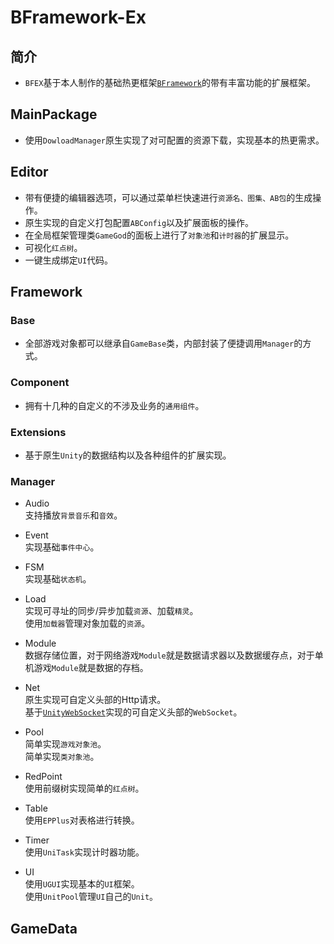 # BFramework-Ex
## 简介
+ `BFEX`基于本人制作的基础热更框架<a href='https://github.com/ToxicStar8/BFramework'>`BFramework`</a>的带有丰富功能的扩展框架。

## MainPackage
+ 使用`DowloadManager`原生实现了对可配置的资源下载，实现基本的热更需求。

## Editor
+ 带有便捷的编辑器选项，可以通过菜单栏快速进行`资源名、图集、AB包`的生成操作。
+ 原生实现的自定义打包配置`ABConfig`以及扩展面板的操作。
+ 在全局框架管理类`GameGod`的面板上进行了`对象池`和`计时器`的扩展显示。
+ 可视化`红点树`。
+ 一键生成绑定`UI`代码。

## Framework
### Base
+ 全部游戏对象都可以继承自`GameBase`类，内部封装了便捷调用`Manager`的方式。

### Component
+ 拥有十几种的自定义的不涉及业务的`通用组件`。

### Extensions
+ 基于原生`Unity`的数据结构以及各种组件的扩展实现。

### Manager
+ Audio</br>
支持播放`背景音乐`和`音效`。

+ Event</br>
实现基础`事件中心`。

+ FSM</br>
实现基础`状态机`。

+ Load</br>
实现可寻址的同步/异步加载`资源`、加载`精灵`。</br>
使用`加载器`管理对象加载的`资源`。

+ Module</br>
数据存储位置，对于网络游戏`Module`就是数据请求器以及数据缓存点，对于单机游戏`Module`就是数据的存档。

+ Net</br>
原生实现可自定义头部的Http请求。</br>
基于<a href='https://github.com/psygames/UnityWebSocket'>`UnityWebSocket`</a>实现的可自定义头部的`WebSocket`。

+ Pool</br>
简单实现`游戏对象池`。</br>
简单实现`类对象池`。

+ RedPoint</br>
使用前缀树实现简单的`红点树`。

+ Table</br>
使用`EPPlus`对表格进行转换。</br>

+ Timer</br>
使用`UniTask`实现计时器功能。

+ UI</br>
使用`UGUI`实现基本的`UI`框架。</br>
使用`UnitPool`管理`UI`自己的`Unit`。</br>

## GameData
